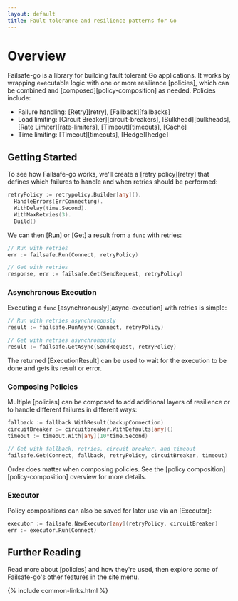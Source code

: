 ```yaml
---
layout: default
title: Fault tolerance and resilience patterns for Go
---
```


# Overview

Failsafe-go is a library for building fault tolerant Go applications. It works by wrapping executable logic with one or more resilience [policies], which can be combined and [composed][policy-composition] as needed. Policies include:

- Failure handling: [Retry][retry], [Fallback][fallbacks]
- Load limiting: [Circuit Breaker][circuit-breakers], [Bulkhead][bulkheads], [Rate Limiter][rate-limiters], [Timeout][timeouts], [Cache]
- Time limiting: [Timeout][timeouts], [Hedge][hedge]

## Getting Started

To see how Failsafe-go works, we'll create a [retry policy][retry] that defines which failures to handle and when retries should be performed:

```go
retryPolicy := retrypolicy.Builder[any]().
  HandleErrors(ErrConnecting).
  WithDelay(time.Second).
  WithMaxRetries(3).
  Build()
```

We can then [Run] or [Get] a result from a `func` with retries:

```go
// Run with retries
err := failsafe.Run(Connect, retryPolicy)

// Get with retries
response, err := failsafe.Get(SendRequest, retryPolicy)
```

### Asynchronous Execution

Executing a `func` [asynchronously][async-execution] with retries is simple:

```go
// Run with retries asynchronously
result := failsafe.RunAsync(Connect, retryPolicy)

// Get with retries asynchronously
result := failsafe.GetAsync(SendRequest, retryPolicy)
```

The returned [ExecutionResult] can be used to wait for the execution to be done and gets its result or error.

### Composing Policies

Multiple [policies] can be composed to add additional layers of resilience or to handle different failures in different ways:

```go
fallback := fallback.WithResult(backupConnection)
circuitBreaker := circuitbreaker.WithDefaults[any]()
timeout := timeout.With[any](10*time.Second)

// Get with fallback, retries, circuit breaker, and timeout
failsafe.Get(Connect, fallback, retryPolicy, circuitBreaker, timeout)
```

Order does matter when composing policies. See the [policy composition][policy-composition] overview for more details.

### Executor

Policy compositions can also be saved for later use via an [Executor]:

```go
executor := failsafe.NewExecutor[any](retryPolicy, circuitBreaker)
err := executor.Run(Connect)
```

## Further Reading

Read more about [policies] and how they're used, then explore some of Failsafe-go's other features in the site menu.

{% include common-links.html %}